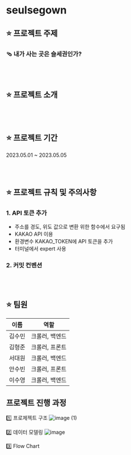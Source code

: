 # seulsegown

## ⭐️ 프로젝트 주제
### 🩴 내가 사는 곳은 슬세권인가?


<br></br>
## ⭐️ 프로젝트 소개



<br></br>
## ⭐️ 프로젝트 기간
2023.05.01 ~ 2023.05.05

<br></br>
## ⭐️ 프로젝트 규칙 및 주의사항
### 1. API 토큰 추가
- 주소를 경도, 위도 값으로 변환 위한 함수에서 요구됨
- KAKAO API 이용
- 환경변수 KAKAO_TOKEN에 API 토큰을 추가
- 터미널에서 expert 사용

### 2. 커밋 컨벤션



<br></br>
## ⭐️ 팀원
|이름|역할|
|:---:|:---:|
|김수민|크롤러, 백엔드|
|김형준|크롤러, 프론트|
|서대원|크롤러, 백엔드|
|안수빈|크롤러, 프론트|
|이수영|크롤러, 백엔드|


## 프로젝트 진행 과정
1️⃣ 프로제젝트 구조
![image (1)](https://user-images.githubusercontent.com/54103240/236000654-a85dc143-3507-40e2-94ba-184b5e8d929d.png)

2️⃣ 데이터 모델링
![image](https://user-images.githubusercontent.com/54103240/236000480-36b2d7eb-e0c2-4eb4-bf8b-2f5aa1a9afcf.png)


3️⃣ Flow Chart
